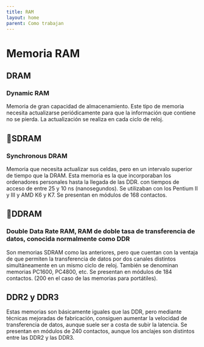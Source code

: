 ```yaml
---
title: RAM
layout: home
parent: Como trabajan
---
```

<h1>Memoria RAM</h1>
<h2>DRAM</h2>
<h3>Dynamic RAM</h3>
Memoria de gran capacidad de almacenamiento. Este tipo de memoria necesita actualizarse periódicamente para que la información que contiene no se pierda. La actualización se realiza en cada ciclo de reloj.

<h2>SDRAM </h2>
<h3>Synchronous DRAM</h3>
Memoria que necesita actualizar sus celdas, pero en un intervalo superior de tiempo que la DRAM. Esta memoria es la que incorporaban los ordenadores personales hasta la llegada de las DDR. con tiempos de acceso de entre 25 y 10 ns (nanosegundos). Se utilizaban con los Pentium II y III y AMD K6 y K7. Se presentan en módulos de 168 contactos.

<h2>DDRAM</h2>
<h3>Double Data Rate RAM, RAM de doble tasa de transferencia de datos, conocida normalmente como DDR</h3>
Son memorias SDRAM como las anteriores, pero que cuentan con la ventaja de que permiten la transferencia de datos por dos canales distintos simultáneamente en un mismo ciclo de reloj. También se denominan memorias PC1600, PC4800, etc. Se presentan en módulos de 184 contactos. (200 en el caso de las memorias para portátiles).

<h2>DDR2 y DDR3</h2>
Estas memorias son básicamente iguales que las DDR, pero mediante técnicas mejoradas de fabricación, consiguen aumentar la velocidad de transferencia de datos, aunque suele ser a costa de subir la latencia. Se presentan en módulos de 240 contactos, aunque los anclajes son distintos entre las DDR2 y las DDR3.
